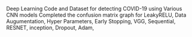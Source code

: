 Deep Learning Code and Dataset for detecting COVID-19 using Various CNN models
Completed the confusion matrix graph for 
    LeakyRELU, 
    Data Augumentation, 
    Hyper Parameters, 
    Early Stopping, 
    VGG, 
    Sequential, 
    RESNET, 
    inception, 
     Dropout, 
     Adam, 
     
